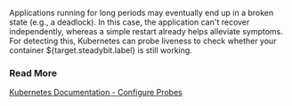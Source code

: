 Applications running for long periods may eventually end up in a broken state (e.g., a deadlock).
In this case, the application can't recover independently, whereas a simple restart already helps alleviate symptoms.
For detecting this, Kubernetes can probe liveness to check whether your container ${target.steadybit.label} is still working.


### Read More
[Kubernetes Documentation - Configure Probes](https://kubernetes.io/docs/tasks/configure-pod-container/configure-liveness-readiness-startup-probes/)
